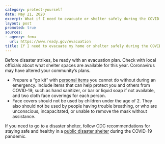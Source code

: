 ```yaml
---
category: protect-yourself
date: May 21, 2020
excerpt: What if I need to evacuate or shelter safely during the COVID-19 pandemic?
layout: post
promoted: true
sources:
- agency: fema
  url: https://www.ready.gov/evacuation
title: If I need to evacuate my home or shelter safely during the COVID-19 pandemic what do I do?
---
```


Before disaster strikes, be ready with an evacuation plan. Check with local officials about what shelter spaces are available for this year. Coronavirus may have altered your community’s plans.
* Prepare a “go kit” with [personal items](https://www.ready.gov/kit) you cannot do without during an emergency. Include items that can help protect you and others from COVID-19, such as hand sanitizer, or bar or liquid soap if not available, and two cloth face coverings for each person.
* Face covers should not be used by children under the age of 2. They also should not be used by people having trouble breathing, or who are unconscious, incapacitated, or unable to remove the mask without assistance.

If you need to go to a disaster shelter, follow CDC recommendations for staying safe and healthy in a [public disaster shelter](https://www.cdc.gov/disasters/hurricanes/covid-19/public-disaster-shelter-during-covid.html) during the COVID-19 pandemic.